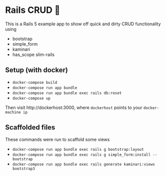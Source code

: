 # Rails CRUD :pray:

This is a Rails 5 example app to show off quick and dirty CRUD functionality
using

- bootstrap
- simple\_form
- kaminari
- has\_scope slim-rails

## Setup (with docker)

- `docker-compose build`
- `docker-compose run app bundle`
- `docker-compose run app bundle exec rails db:reset`
- `docker-compose up`

Then visit http://dockerhost:3000, where `dockerhost` points to your
`docker-machine ip`

## Scaffolded files

These commands were run to scaffold some views

- `docker-compose run app bundle exec rails g bootstrap:layout`
- `docker-compose run app bundle exec rails g simple_form:install --bootstrap`
- `docker-compose run app bundle exec rails generate kaminari:views bootstrap3`
